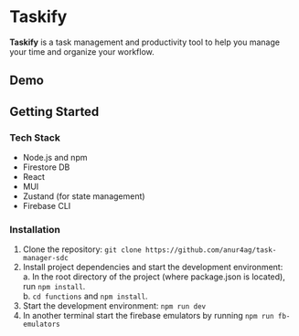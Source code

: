 # Taskify
**Taskify** is a task management and productivity tool to help you manage your time and organize your workflow.

## Demo

## Getting Started

### Tech Stack

- Node.js and npm
- Firestore DB
- React
- MUI
- Zustand (for state management)
- Firebase CLI

### Installation

1. Clone the repository: `git clone https://github.com/anur4ag/task-manager-sdc`
2. Install project dependencies and start the development environment: <br>
   a. In the root directory of the project (where package.json is located), run `npm install`. <br>
    b. `cd functions` and `npm install`. <br>
3. Start the development environment: `npm run dev` 
4. In another terminal start the firebase emulators by running `npm run fb-emulators`
